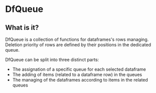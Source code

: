 DfQueue
=======

What is it?
-----------

DfQueue is a collection of functions for dataframes's rows managing. Deletion priority of rows are defined by their positions in the dedicated queue.

DfQueue can be split into three distinct parts:
- The assignation of a specific queue for each selected dataframe
- The adding of items (related to a dataframe row) in the queues
- The managing of the dataframes according to items in the related queues
